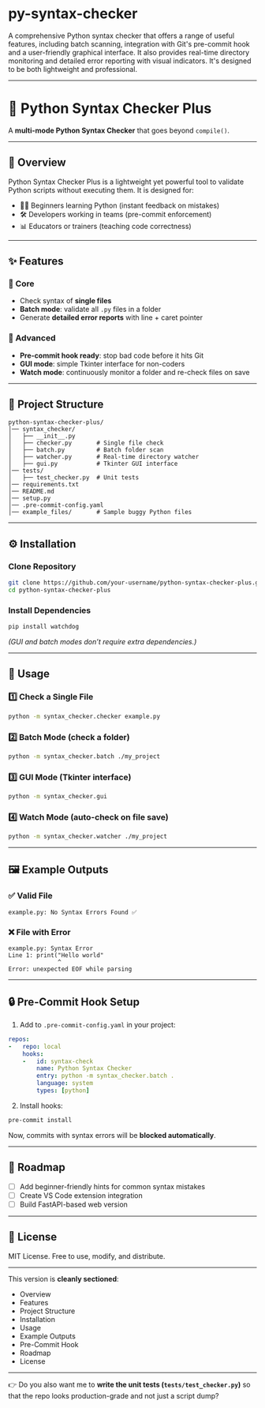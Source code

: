 # py-syntax-checker
A comprehensive Python syntax checker that offers a range of useful features, including batch scanning, integration with Git's pre-commit hook and a user-friendly graphical interface. It also provides real-time directory monitoring and detailed error reporting with visual indicators. It's designed to be both lightweight and professional.

---

# 🐍 Python Syntax Checker Plus

A **multi-mode Python Syntax Checker** that goes beyond `compile()`.

---

## 📌 Overview

Python Syntax Checker Plus is a lightweight yet powerful tool to validate Python scripts without executing them.
It is designed for:

* 👩‍💻 Beginners learning Python (instant feedback on mistakes)
* 🛠️ Developers working in teams (pre-commit enforcement)
* 📊 Educators or trainers (teaching code correctness)

---

## ✨ Features

### 🔹 Core

* Check syntax of **single files**
* **Batch mode**: validate all `.py` files in a folder
* Generate **detailed error reports** with line + caret pointer

### 🔹 Advanced

* **Pre-commit hook ready**: stop bad code before it hits Git
* **GUI mode**: simple Tkinter interface for non-coders
* **Watch mode**: continuously monitor a folder and re-check files on save

---

## 📂 Project Structure

```
python-syntax-checker-plus/
│── syntax_checker/
│   ├── __init__.py
│   ├── checker.py       # Single file check
│   ├── batch.py         # Batch folder scan
│   ├── watcher.py       # Real-time directory watcher
│   ├── gui.py           # Tkinter GUI interface
│── tests/
│   ├── test_checker.py  # Unit tests
│── requirements.txt
│── README.md
│── setup.py
│── .pre-commit-config.yaml
│── example_files/       # Sample buggy Python files
```

---

## ⚙️ Installation

### Clone Repository

```bash
git clone https://github.com/your-username/python-syntax-checker-plus.git
cd python-syntax-checker-plus
```

### Install Dependencies

```bash
pip install watchdog
```

*(GUI and batch modes don’t require extra dependencies.)*

---

## 🚀 Usage

### 1️⃣ Check a Single File

```bash
python -m syntax_checker.checker example.py
```

### 2️⃣ Batch Mode (check a folder)

```bash
python -m syntax_checker.batch ./my_project
```

### 3️⃣ GUI Mode (Tkinter interface)

```bash
python -m syntax_checker.gui
```

### 4️⃣ Watch Mode (auto-check on file save)

```bash
python -m syntax_checker.watcher ./my_project
```

---

## 🖼️ Example Outputs

### ✅ Valid File

```
example.py: No Syntax Errors Found ✅
```

### ❌ File with Error

```
example.py: Syntax Error
Line 1: print("Hello world"
              ^
Error: unexpected EOF while parsing
```

---

## 🔒 Pre-Commit Hook Setup

1. Add to `.pre-commit-config.yaml` in your project:

```yaml
repos:
-   repo: local
    hooks:
    -   id: syntax-check
        name: Python Syntax Checker
        entry: python -m syntax_checker.batch .
        language: system
        types: [python]
```

2. Install hooks:

```bash
pre-commit install
```

Now, commits with syntax errors will be **blocked automatically**.

---

## 🧩 Roadmap

* [ ] Add beginner-friendly hints for common syntax mistakes
* [ ] Create VS Code extension integration
* [ ] Build FastAPI-based web version

---

## 📄 License

MIT License. Free to use, modify, and distribute.

---

This version is **cleanly sectioned**:

* Overview
* Features
* Project Structure
* Installation
* Usage
* Example Outputs
* Pre-Commit Hook
* Roadmap
* License

---

👉 Do you also want me to **write the unit tests (`tests/test_checker.py`)** so that the repo looks production-grade and not just a script dump?

